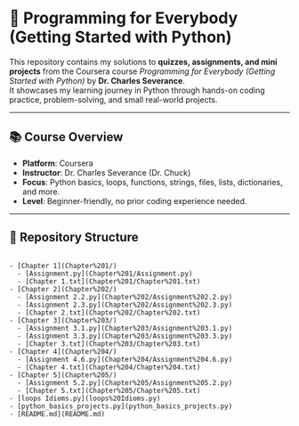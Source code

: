 # 🐍 Programming for Everybody (Getting Started with Python)

This repository contains my solutions to **quizzes, assignments, and mini projects** from the Coursera course *Programming for Everybody (Getting Started with Python)* by **Dr. Charles Severance**.  
It showcases my learning journey in Python through hands-on coding practice, problem-solving, and small real-world projects.

---

## 📚 Course Overview

- **Platform**: Coursera  
- **Instructor**: Dr. Charles Severance (Dr. Chuck)  
- **Focus**: Python basics, loops, functions, strings, files, lists, dictionaries, and more.  
- **Level**: Beginner-friendly, no prior coding experience needed.  

---

## 📁 Repository Structure

```plaintext

- [Chapter 1](Chapter%201/)
  - [Assignment.py](Chapter%201/Assignment.py)
  - [Chapter 1.txt](Chapter%201/Chapter%201.txt)
- [Chapter 2](Chapter%202/)
  - [Assignment 2.2.py](Chapter%202/Assignment%202.2.py)
  - [Assignment 2.3.py](Chapter%202/Assignment%202.3.py)
  - [Chapter 2.txt](Chapter%202/Chapter%202.txt)
- [Chapter 3](Chapter%203/)
  - [Assignment 3.1.py](Chapter%203/Assignment%203.1.py)
  - [Assignment 3.3.py](Chapter%203/Assignment%203.3.py)
  - [Chapter 3.txt](Chapter%203/Chapter%203.txt)
- [Chapter 4](Chapter%204/)
  - [Assignment 4.6.py](Chapter%204/Assignment%204.6.py)
  - [Chapter 4.txt](Chapter%204/Chapter%204.txt)
- [Chapter 5](Chapter%205/)
  - [Assignment 5.2.py](Chapter%205/Assignment%205.2.py)
  - [Chapter 5.txt](Chapter%205/Chapter%205.txt)
- [loops Idioms.py](loops%20Idioms.py)
- [python_basics_projects.py](python_basics_projects.py)
- [README.md](README.md)
